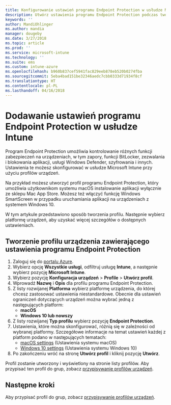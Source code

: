 ```yaml
---
title: Konfigurowanie ustawień programu Endpoint Protection w usłudze Microsoft Intune — Azure | Microsoft Docs
description: Utwórz ustawienia programu Endpoint Protection podczas tworzenia profilu urządzenia z systemem macOS lub Windows 10 w usłudze Microsoft Intune.
keywords: ''
author: MandiOhlinger
ms.author: mandia
manager: dougeby
ms.date: 3/27/2018
ms.topic: article
ms.prod: ''
ms.service: microsoft-intune
ms.technology: ''
ms.suite: ems
ms.custom: intune-azure
ms.openlocfilehash: b960b837cef5941fac829eeb878eb520b0274fba
ms.sourcegitcommit: 5eba4bad151be32346aedc7cbb0333d71934f8cf
ms.translationtype: HT
ms.contentlocale: pl-PL
ms.lasthandoff: 04/16/2018
---
```

# <a name="add-endpoint-protection-settings-in-intune"></a>Dodawanie ustawień programu Endpoint Protection w usłudze Intune

Program Endpoint Protection umożliwia kontrolowanie różnych funkcji zabezpieczeń na urządzeniach, w tym zapory, funkcji BitLocker, zezwalania i blokowania aplikacji, usługi Windows Defender, szyfrowania i innych. Ustawienia te możesz skonfigurować w usłudze Microsoft Intune przy użyciu profilów urządzeń.

Na przykład możesz utworzyć profil programu Endpoint Protection, który umożliwia użytkownikom systemu macOS instalowanie aplikacji wyłącznie ze sklepu Mac App Store. Możesz też włączyć funkcję Windows SmartScreen w przypadku uruchamiania aplikacji na urządzeniach z systemem Windows 10.

W tym artykule przedstawiono sposób tworzenia profilu. Następnie wybierz platformę urządzeń, aby uzyskać więcej szczegółów o dostępnych ustawieniach.

## <a name="create-a-device-profile-containing-endpoint-protection-settings"></a>Tworzenie profilu urządzenia zawierającego ustawienia programu Endpoint Protection

1. Zaloguj się do [portalu Azure](https://portal.azure.com).
2. Wybierz opcję **Wszystkie usługi**, odfiltruj usługę **Intune**, a następnie wybierz pozycję **Microsoft Intune**.
3. Wybierz pozycję **Konfiguracja urządzeń** > **Profile** > **Utwórz profil**.
4. Wprowadź **Nazwę** i **Opis** dla profilu programu Endpoint Protection.
5. Z listy rozwijanej **Platforma** wybierz platformę urządzenia, do której chcesz zastosować ustawienia niestandardowe. Obecnie dla ustawień ograniczeń dotyczących urządzeń można wybrać jedną z następujących platform:
   - **macOS**
   - **Windows 10 lub nowszy**
6. Z listy rozwijanej **Typ profilu** wybierz pozycję **Endpoint Protection**. 
7. Ustawienia, które można skonfigurować, różnią się w zależności od wybranej platformy. Szczegółowe informacje na temat ustawień każdej z platform podano w następujących tematach:
   - [macOS settings](endpoint-protection-macos.md) (Ustawienia systemu macOS)
   - [Windows 10 settings](endpoint-protection-windows-10.md) (Ustawienia systemu Windows 10)
8. Po zakończeniu wróć na stronę **Utwórz profil** i kliknij pozycję **Utwórz**.

Profil zostanie utworzony i wyświetlony na stronie listy profilów. Aby przypisać ten profil do grup, zobacz [przypisywanie profilów urządzeń](device-profile-assign.md).

## <a name="next-steps"></a>Następne kroki
Aby przypisać profil do grup, zobacz [przypisywanie profilów urządzeń](device-profile-assign.md).
